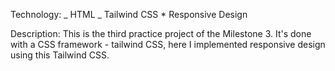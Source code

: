 Technology:
_ HTML
_ Tailwind CSS \* Responsive Design

Description:
This is the third practice project of the Milestone 3. It's done  with a CSS framework - tailwind CSS, here I implemented responsive design using this Tailwind CSS.
